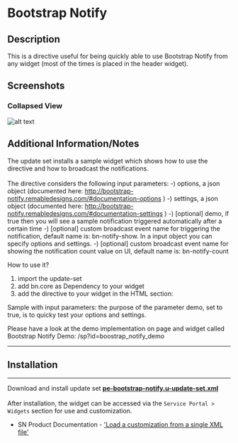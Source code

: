 # Bootstrap Notify

## Description

This is a directive useful for being quickly able to use Bootstrap Notify from any widget (most of the times is placed in the header widget).

## Screenshots
### Collapsed View
![alt text](../images/pe-business-impact-1a.png "collapsed")

## Additional Information/Notes
The update set installs a sample widget which shows how to use the directive and how to broadcast the notifications.<br/><br/>
The directive considers the following input parameters:
-) options, a json object (documented here: http://bootstrap-notify.remabledesigns.com/#documentation-options )
-) settings, a json object (documented here: http://bootstrap-notify.remabledesigns.com/#documentation-settings )
-) [optional] demo, if true then you will see a sample notification triggered automatically after a certain time
-) [optional] custom broadcast event name for triggering the notification, default name is: bn-notify-show. In a input object you can specify options and settings.
-) [optional] custom broadcast event name for showing the notification count value on UI, default name is: bn-notify-count

How to use it?

1) import the update-set
2) add bn.core as Dependency to your widget
3) add the directive to your widget in the HTML section:
<bn-notify demo=true></bn-notify>

Sample with input parameters:
<bn-notify options={...} settings={...}></bn-notify>
the purpose of the parameter demo, set to true, is to quicky test your options and settings.

Please have a look at the demo implementation on page and widget called Bootstrap Notify Demo:
/sp?id=boostrap_notify_demo

---
## Installation
---
Download and install update set **[pe-bootstrap-notify.u-update-set.xml](https://github.com/platform-experience/serviceportal-widget-library/blob/master/notifications/pe-bootstrap-notify/pe-bootstrap-notify.u-update-set.xml)** <br/><br/>
After installation, the widget can be accessed via the `Service Portal > Widgets` section for use and customization.<br/>
* SN Product Documentation - ['Load a customization from a single XML file'](https://docs.servicenow.com/bundle/jakarta-application-development/page/build/system-update-sets/task/t_SaveAnUpdateSetAsAnXMLFile.html)
